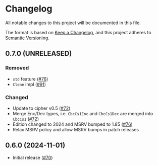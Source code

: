 # Changelog

All notable changes to this project will be documented in this file.

The format is based on [Keep a Changelog](https://keepachangelog.com/en/1.0.0/),
and this project adheres to [Semantic Versioning](https://semver.org/spec/v2.0.0.html).

## 0.7.0 (UNRELEASED)
### Removed 
- `std` feature ([#76])
- `Clone` impl ([#91])

### Changed
- Update to cipher v0.5 ([#72])
- Merge Enc/Dec types, i.e. `CbcCs1Enc` and `CbcCs1Dec` are merged into `CbcCs1` ([#72])
- Edition changed to 2024 and MSRV bumped to 1.85 ([#76])
- Relax MSRV policy and allow MSRV bumps in patch releases

[#72]: https://github.com/RustCrypto/block-modes/pull/72
[#76]: https://github.com/RustCrypto/block-modes/pull/76
[#91]: https://github.com/RustCrypto/block-modes/pull/91

## 0.6.0 (2024-11-01)
- Initial release ([#70])

[#70]: https://github.com/RustCrypto/block-modes/pull/70
